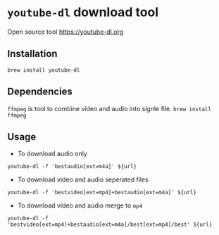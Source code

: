 # `youtube-dl` download tool

Open source tool https://youtube-dl.org

## Installation
```brew install youtube-dl```

## Dependencies
`ffmpeg` is tool to combine video and audio into signle file.
```brew install ffmpeg```

## Usage

- To download audio only

```
youtube-dl -f 'bestaudio[ext=m4a]' ${url}
```

- To download video and audio seperated files

```
youtube-dl -f 'bestvideo[ext=mp4]+bestaudio[ext=m4a]' ${url}
```

- To download video and audio merge to `mp4`

```
youtube-dl -f 'bestvideo[ext=mp4]+bestaudio[ext=m4a]/best[ext=mp4]/best' ${url}
```
